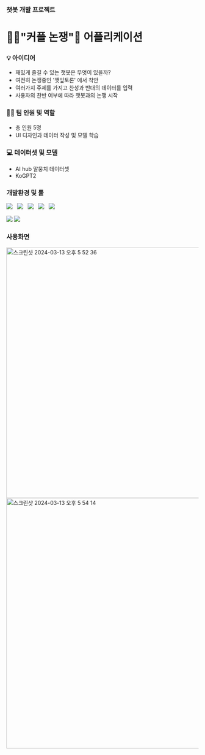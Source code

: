### 챗봇 개발 프로젝트
# 👩‍🦰"커플 논쟁"👨 어플리케이션


### 💡 아이디어
- 재밌게 즐길 수 있는 챗봇은 무엇이 있을까?
- 여전히 논쟁중인 '깻잎토론' 에서 착안
- 여러가지 주제를 가지고 찬성과 반대의 데이터를 입력
- 사용자의 찬반 여부에 따라 챗봇과의 논쟁 시작

### 👩‍💻 팀 인원 및 역할
- 총 인원 5명
- UI 디자인과 데이터 작성 및 모델 학습

### 💻 데이터셋 및 모델
- AI hub 말뭉치 데이터셋
- KoGPT2

### 개발환경 및 툴

  <img src="https://img.shields.io/badge/HTML5-E34F26?style=flat&logo=html5&logoColor=white"/>&nbsp;&nbsp;
    <img src="https://img.shields.io/badge/CSS3-1572B6?style=flat&logo=css3&logoColor=white"/>&nbsp;&nbsp;
  <img src="https://img.shields.io/badge/JavaScript-gray?style=flat&logo=JavaScript&logoColor=F7DF1E"/>&nbsp;&nbsp;
    <img src="https://img.shields.io/badge/Node.js-c2c5c5?style=flat&logo=Node.js&logoColor=339933"/>&nbsp;&nbsp;
  <img src="https://img.shields.io/badge/FastAPI-009688?style=flat&logo=fastapi&logoColor=4479A1"/>&nbsp;&nbsp;
  
<img src="https://img.shields.io/badge/MongoDB-47A248?style=flat&logo=MongoDB&logoColor=white"/> <img src="https://img.shields.io/badge/VScode-007ACC?style=flat&logo=visualstudiocode&logoColor=white"/>

### 사용화면
<img width="654" alt="스크린샷 2024-03-13 오후 5 52 36" src="https://github.com/Leekayoung12/teamproject2/assets/149549320/739a75d0-2ed5-46e7-8f97-ace5534db680">


<img width="654" alt="스크린샷 2024-03-13 오후 5 54 14" src="https://github.com/Leekayoung12/teamproject2/assets/149549320/8636669a-aaea-4dcc-83e4-062265d1d669">


